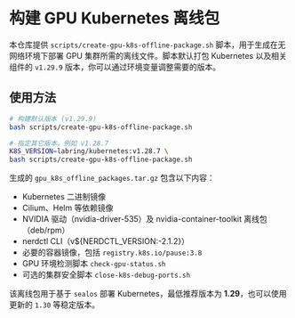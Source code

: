 # 构建 GPU Kubernetes 离线包

本仓库提供 `scripts/create-gpu-k8s-offline-package.sh` 脚本，用于生成在无网络环境下部署 GPU 集群所需的离线文件。脚本默认打包 Kubernetes 以及相关组件的 `v1.29.9` 版本，你可以通过环境变量调整需要的版本。

## 使用方法

```bash
# 构建默认版本 (v1.29.9)
bash scripts/create-gpu-k8s-offline-package.sh

# 指定其它版本，例如 v1.28.7
K8S_VERSION=labring/kubernetes:v1.28.7 \
bash scripts/create-gpu-k8s-offline-package.sh
```

生成的 `gpu_k8s_offline_packages.tar.gz` 包含以下内容：

- Kubernetes 二进制镜像
- Cilium、Helm 等依赖镜像
- NVIDIA 驱动（nvidia-driver-535）及 nvidia-container-toolkit 离线包（deb/rpm）
- nerdctl CLI（v${NERDCTL_VERSION:-2.1.2}）
- 必要的容器镜像，包括 `registry.k8s.io/pause:3.8`
- GPU 环境检测脚本 `check-gpu-status.sh`
- 可选的集群安全脚本 `close-k8s-debug-ports.sh`

该离线包用于基于 `sealos` 部署 Kubernetes，最低推荐版本为 **1.29**，也可以使用更新的 `1.30` 等稳定版本。


